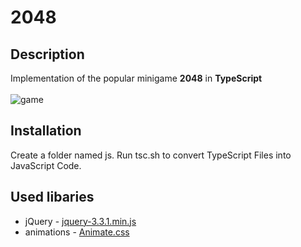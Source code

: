 # 2048

## Description
Implementation of the popular minigame **2048** in **TypeScript** <br/> <br/>
![game](https://i.imgur.com/1H7zW01.png)

## Installation
Create a folder named js. Run tsc.sh to convert TypeScript Files into JavaScript Code.

## Used libaries
+ jQuery - [jquery-3.3.1.min.js](https://jquery.com/)
+ animations - [Animate.css](https://daneden.github.io/animate.css/)